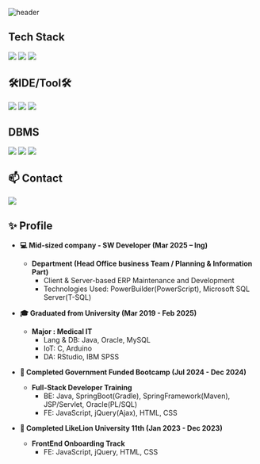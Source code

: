 ![header](https://capsule-render.vercel.app/api?type=waving&color=gradient&height=120&animation=fadeIn&section=footer&text=Profile&fontAlign=70&fontColor=272624)

## Tech Stack
<a><img src="https://img.shields.io/badge/PowerScript-4292D8?style=for-the-badge&logo=&logoColor=white/"></a>
<a><img src="https://img.shields.io/badge/Java-ED8B00?style=for-the-badge&logo=openjdk&logoColor=white/"></a>
  <a><img src="https://img.shields.io/badge/Spring%20boot-6DB33F?style=for-the-badge&logo=springboot&logoColor=white"/></a>

## 🛠IDE/Tool🛠
<a><img src="https://img.shields.io/badge/PowerBuilder-1D5292?style=for-the-badge&logo=&logoColor=white/"></a>
<a><img src="https://img.shields.io/badge/IntelliJ_IDEA-8054A7.svg?style=for-the-badge&logo=intellij-idea&logoColor=white/">
<a><img src="https://img.shields.io/badge/Eclipse-4A4C7C?style=for-the-badge&logo=eclipse&logoColor=white/"></a>
</a>

## DBMS

<a><img src="https://img.shields.io/badge/oracle-F80000?style=for-the-badge&logo=oracle&logoColor=white/"></a>
<a><img src="https://img.shields.io/badge/Microsoft%20SQL%20Server-CC2927?style=for-the-badge&logo=microsoft%20sql%20server&logoColor=white/"></a>
<a><img src="https://img.shields.io/badge/MySQL-FF8080?style=for-the-badge&logo=&logoColor=white/"></a>

## 📫 Contact

<a href="mailto:kmam147@gmail.com"><img src="https://img.shields.io/badge/jyjeon000@gmail.com-00000F?style=for-the-badge&logo=gmail&logoColor=white"/></a>


## ✨ Profile
* **💻 Mid-sized company - SW Developer (Mar 2025 – Ing)**
  
    * **Department (Head Office business Team / Planning & Information Part)**
        * Client & Server-based ERP Maintenance and Development 
        * Technologies Used: PowerBuilder(PowerScript), Microsoft SQL Server(T-SQL)
          
* **🎓 Graduated from University (Mar 2019 - Feb 2025)**
  
    * **Major : Medical IT**
        * Lang & DB: Java, Oracle, MySQL
        * IoT: C, Arduino
        * DA: RStudio, IBM SPSS
 
* **📖 Completed Government Funded Bootcamp (Jul 2024 - Dec 2024)**

    * **Full-Stack Developer Training**
        * BE: Java, SpringBoot(Gradle), SpringFramework(Maven), JSP/Servlet, Oracle(PL/SQL)
        * FE: JavaScript, jQuery(Ajax), HTML, CSS

* **📖 Completed LikeLion University 11th (Jan 2023 - Dec 2023)**

    * **FrontEnd Onboarding Track**
        * FE: JavaScript, jQuery, HTML, CSS
